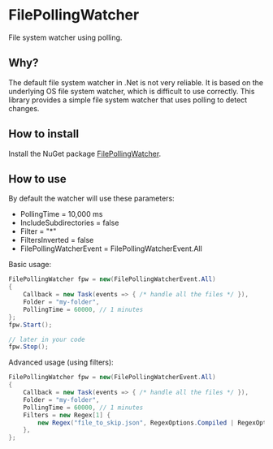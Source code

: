 # FilePollingWatcher
File system watcher using polling.

## Why?
The default file system watcher in .Net is not very reliable. It is based on the underlying OS file system watcher, which is difficult to use correctly. This library provides a simple file system watcher that uses polling to detect changes.

## How to install
Install the NuGet package [FilePollingWatcher](https://www.nuget.org/packages/FilePollingWatcher/).

## How to use
By default the watcher will use these parameters:
* PollingTime = 10,000 ms
* IncludeSubdirectories = false
* Filter = "*"
* FiltersInverted = false
* FilePollingWatcherEvent = FilePollingWatcherEvent.All

Basic usage:
```csharp
FilePollingWatcher fpw = new(FilePollingWatcherEvent.All)
{
    Callback = new Task(events => { /* handle all the files */ }),
    Folder = "my-folder",
    PollingTime = 60000, // 1 minutes
};
fpw.Start();

// later in your code
fpw.Stop();
```

Advanced usage (using filters):
```csharp
FilePollingWatcher fpw = new(FilePollingWatcherEvent.All)
{
    Callback = new Task(events => { /* handle all the files */ }),
    Folder = "my-folder",
    PollingTime = 60000, // 1 minutes
    Filters = new Regex[1] {
        new Regex("file_to_skip.json", RegexOptions.Compiled | RegexOptions.CultureInvariant), // Use compiled regex for better performance
    },
};